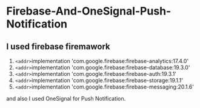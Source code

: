 # Firebase-And-OneSignal-Push-Notification

I used firebase firemawork 
---------------------------
1)  `<addr>`implementation 'com.google.firebase:firebase-analytics:17.4.0'
2)  `<addr>`implementation 'com.google.firebase:firebase-database:19.3.0'
3)  `<addr>`implementation 'com.google.firebase:firebase-auth:19.3.1'
4)  `<addr>`implementation 'com.google.firebase:firebase-storage:19.1.1'
5)  `<addr>`implementation 'com.google.firebase:firebase-messaging:20.1.6'


and also I used OneSignal for Push Notification. 
